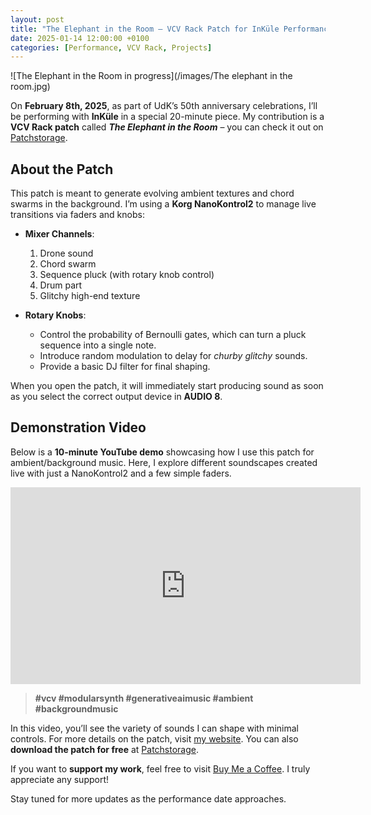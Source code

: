 ```yaml
---
layout: post
title: "The Elephant in the Room – VCV Rack Patch for InKüle Performance"
date: 2025-01-14 12:00:00 +0100
categories: [Performance, VCV Rack, Projects]
---
```


![The Elephant in the Room in progress](/images/The elephant in the room.jpg)

On **February 8th, 2025**, as part of UdK’s 50th anniversary celebrations, I’ll be performing with **InKüle** in a special 20-minute piece. My contribution is a **VCV Rack patch** called ***The Elephant in the Room*** – you can check it out on [Patchstorage](https://patchstorage.com/the-elephant-in-the-room/).

## About the Patch
This patch is meant to generate evolving ambient textures and chord swarms in the background. I’m using a **Korg NanoKontrol2** to manage live transitions via faders and knobs:

- **Mixer Channels**:  
  1. Drone sound  
  2. Chord swarm  
  3. Sequence pluck (with rotary knob control)  
  4. Drum part  
  5. Glitchy high-end texture  

- **Rotary Knobs**:  
  - Control the probability of Bernoulli gates, which can turn a pluck sequence into a single note.  
  - Introduce random modulation to delay for *churby glitchy* sounds.  
  - Provide a basic DJ filter for final shaping.

When you open the patch, it will immediately start producing sound as soon as you select the correct output device in **AUDIO 8**.

## Demonstration Video
Below is a **10-minute YouTube demo** showcasing how I use this patch for ambient/background music. Here, I explore different soundscapes created live with just a NanoKontrol2 and a few simple faders.

<iframe 
    width="560" 
    height="315" 
    src="https://www.youtube.com/embed/VIDEO_ID" 
    frameborder="0" 
    allowfullscreen>
</iframe>

> **#vcv #modularsynth #generativeaimusic #ambient #backgroundmusic**

In this video, you’ll see the variety of sounds I can shape with minimal controls. For more details on the patch, visit [my website](https://www.emansafavi.com). You can also **download the patch for free** at [Patchstorage](https://patchstorage.com/the-elephant-in-the-room/).

If you want to **support my work**, feel free to visit [Buy Me a Coffee](https://buymeacoffee.com/emansafavi). I truly appreciate any support!

Stay tuned for more updates as the performance date approaches.